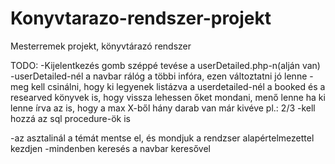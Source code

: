 # Konyvtarazo-rendszer-projekt
Mesterremek projekt, könyvtárazó rendszer


TODO:
-Kijelentkezés gomb széppé tevése a userDetailed.php-n(alján van)
-userDetailed-nél a navbar rálóg a többi infóra, ezen változtatni jó lenne
-meg kell csinálni, hogy ki legyenek listázva a userdetailed-nél a booked és a researved könyvek is, hogy vissza lehessen őket mondani, menő lenne ha ki lenne írva az is, hogy a max X-ből hány darab van már kivéve pl.: 2/3
    -kell hozzá az sql procedure-ök is

-az asztalinál a témát mentse el, és mondjuk a rendzser alapértelmezettel kezdjen
-mindenben keresés a navbar keresővel
